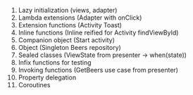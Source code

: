 1. Lazy initialization (views, adapter)
2. Lambda extensions (Adapter with onClick)
3. Extension functions (Activity Toast)
4. Inline functions (Inline reified for Activity findViewById)
5. Companion object (Start activity)
6. Object (Singleton Beers repository)
7. Sealed classes (ViewState from presenter -> when(state))
8. Infix functions for testing
9. Invoking functions (GetBeers use case from presenter)
10. Property delegation
11. Coroutines